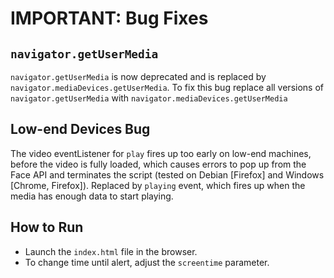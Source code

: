 # IMPORTANT: Bug Fixes

## `navigator.getUserMedia`

`navigator.getUserMedia` is now deprecated and is replaced by `navigator.mediaDevices.getUserMedia`. To fix this bug replace all versions of `navigator.getUserMedia` with `navigator.mediaDevices.getUserMedia`

## Low-end Devices Bug

The video eventListener for `play` fires up too early on low-end machines, before the video is fully loaded, which causes errors to pop up from the Face API and terminates the script (tested on Debian [Firefox] and Windows [Chrome, Firefox]). Replaced by `playing` event, which fires up when the media has enough data to start playing.

## How to Run
* Launch the `index.html` file in the browser.
* To change time until alert, adjust the `screentime` parameter.
